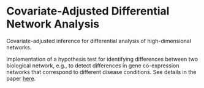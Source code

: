 # Covariate-Adjusted Differential Network Analysis
Covariate-adjusted inference for differential analysis of high-dimensional networks.

Implementation of a hypothesis test for identifying differences between two biological network, e.g., to detect differences in gene co-expression networks that correspond to different disease conditions.  See details in the paper [here](https://arxiv.org/abs/2010.08704).
